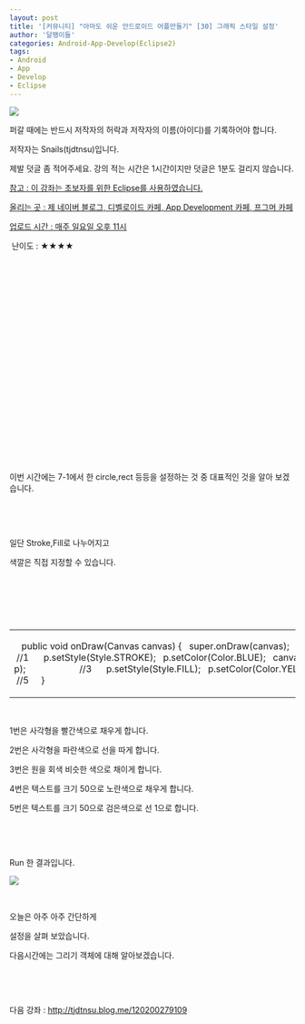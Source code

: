 ```yaml
---
layout: post
title: '[커뮤니티] "아마도 쉬운 안드로이드 어플만들기" [30] 그래픽 스타일 설정'
author: '달팽이들'
categories: Android-App-Develop(Eclipse2)
tags:
- Android
- App
- Develop
- Eclipse
---
```



<script> location.href='https://cafe.naver.com/develoid/324395' ; </script>

<p><img src="https://dthumb-phinf.pstatic.net/?src=%22http%3A%2F%2Fpostfiles3.naver.net%2F20130523_178%2Ftjdtnsu_1369283538974akCh1_JPEG%2Fand.jpg%3Ftype%3Dw2%22&amp;type=cafe_wa740"></p>
<p>퍼갈 때에는 반드시 저작자의 허락과 저작자의 이름(아이디)를 기록하어야 합니다.</p>
<p>저작자는 Snails(tjdtnsu)입니다.</p>
<p>제발 덧글 좀 적어주세요. 강의 적는 시간은 1시간이지만 덧글은 1분도 걸리지 않습니다.</p>
<p><u>참고 : 이 강좌는 초보자를 위한 Eclipse를 사용하였습니다.</u></p>
<p><u>올리는 곳 : 제 네이버 블로그, 디벨로이드 카페, App Development 카페, 프그머 카페</u></p>
<p><u>업로드 시간 : 매주 일요일 오후 11시</u><p></p>
<p>&nbsp;난이도 : ★★★★﻿﻿</p>
<p>﻿</p>
<p>﻿</p>
<p>﻿</p>
<p>﻿</p>
<p>﻿</p>
<p>﻿</p>
<p>﻿</p>
<p>﻿</p>
<p>﻿</p>
<p>﻿</p>
<p>﻿﻿﻿﻿﻿﻿﻿﻿﻿﻿</p>
<p>﻿﻿﻿</p>
<p>이번 시간에는 7-1에서 한 circle,rect 등등을 설정하는 것 중 대표적인 것을 알아 보겠습니다.</p>
<p></p>
<p>&nbsp;</p>
<p>&nbsp;</p>
<p></p>
<p>일단 Stroke,Fill로 나누어지고</p>
<p>색깔은 직접 지정할 수 있습니다.</p>
<p></p>
<p>&nbsp;</p>
<p>&nbsp;</p>
<p></p>
<p>&nbsp;</p>
<table><tbody><tr><td ><p>&nbsp;&nbsp;﻿&nbsp;public void onDraw(Canvas canvas) {&nbsp;&nbsp;&nbsp;super.onDraw(canvas);&nbsp;&nbsp;&nbsp;Paint p=new Paint();&nbsp;&nbsp;&nbsp;&nbsp;&nbsp;&nbsp;p.setStyle(Style.FILL);&nbsp;&nbsp;&nbsp;p.setColor(Color.RED);&nbsp;&nbsp;&nbsp;canvas.drawRect(0,0,100,100,p);&nbsp;&nbsp;&nbsp;&nbsp;&nbsp;&nbsp;&nbsp;&nbsp;&nbsp;&nbsp;&nbsp;&nbsp;&nbsp;&nbsp;&nbsp;&nbsp;&nbsp;&nbsp;&nbsp;&nbsp;&nbsp;&nbsp; &nbsp;//1&nbsp;&nbsp;&nbsp;&nbsp;&nbsp;&nbsp;p.setStyle(Style.STROKE);&nbsp;&nbsp;&nbsp;p.setColor(Color.BLUE);&nbsp;&nbsp;&nbsp;canvas.drawRect(0,0,100,100,p);&nbsp;&nbsp;&nbsp;&nbsp;&nbsp;&nbsp;&nbsp;&nbsp;&nbsp;&nbsp;&nbsp;&nbsp;&nbsp;&nbsp;&nbsp;&nbsp;&nbsp;&nbsp;&nbsp;&nbsp;&nbsp;&nbsp;&nbsp;&nbsp;//2&nbsp;&nbsp;&nbsp;&nbsp;&nbsp;&nbsp;p.setStyle(Style.FILL);&nbsp;&nbsp;&nbsp;p.setColor(Color.LTGRAY);&nbsp;&nbsp;&nbsp;canvas.drawCircle(50, 150, 50, p);&nbsp;&nbsp;&nbsp;&nbsp;&nbsp;&nbsp;&nbsp;&nbsp;&nbsp;&nbsp;&nbsp;&nbsp;&nbsp;&nbsp;&nbsp;&nbsp;&nbsp;&nbsp;&nbsp;&nbsp;&nbsp;&nbsp;//3&nbsp;&nbsp;&nbsp;&nbsp;&nbsp;&nbsp;p.setStyle(Style.FILL);&nbsp;&nbsp;&nbsp;p.setColor(Color.YELLOW);&nbsp;&nbsp;&nbsp;p.setTextSize(50);&nbsp;&nbsp;&nbsp;canvas.drawText("Yammy",100,50,p);&nbsp;&nbsp;&nbsp;&nbsp;&nbsp;&nbsp;&nbsp;&nbsp;&nbsp;&nbsp;&nbsp;&nbsp;&nbsp;&nbsp;&nbsp;&nbsp;&nbsp;&nbsp;&nbsp;//4&nbsp;&nbsp;&nbsp;&nbsp;&nbsp;&nbsp;p.setStyle(Style.STROKE);&nbsp;&nbsp;&nbsp;p.setColor(Color.BLACK);&nbsp;&nbsp;&nbsp;p.setStrokeWidth(1);&nbsp;&nbsp;&nbsp;p.setTextSize(50);&nbsp;&nbsp;&nbsp;canvas.drawText("ymmaY",100,150,p);&nbsp;&nbsp;&nbsp;&nbsp;&nbsp;&nbsp;&nbsp;&nbsp;&nbsp;&nbsp;&nbsp;&nbsp;&nbsp;&nbsp;&nbsp;&nbsp; &nbsp;//5&nbsp;&nbsp;&nbsp;&nbsp;&nbsp;}</p>
</td></tr></tbody></table><p>&nbsp;</p>
<p>1번은 사각형을 빨간색으로 채우게 합니다.</p>
<p>2번은 사각형을 파란색으로 선을 따게 합니다.</p>
<p>3번은 원을 회색 비슷한 색으로 채이게 합니다.</p>
<p>4번은 텍스트를 크기 50으로 노란색으로 채우게 합니다.</p>
<p>5번은 텍스트를 크기 50으로 검은색으로 선 1으로 합니다.</p>
<p>&nbsp;</p>
<p>&nbsp;</p>
<p>Run 한 결과입니다.</p>
<p><img src="https://dthumb-phinf.pstatic.net/?src=%22http%3A%2F%2Fblogfiles.naver.net%2F20131013_94%2Ftjdtnsu_1381672542526mxj95_PNG%2F%25C1%25A6%25B8%25F1_%25BE%25F8%25C0%25BD.png%22&amp;type=cafe_wa740"></p>
<p>&nbsp;</p>
<p>오늘은 아주 아주 간단하게</p>
<p>설정을 살펴 보았습니다.</p>
<p>다음시간에는 그리기 객체에 대해 알아보겠습니다.</p>
<p>&nbsp;</p>
<p>&nbsp;</p>
<p>다음 강좌 : <a href="http://tjdtnsu.blog.me/120200279109">http://tjdtnsu.blog.me/120200279109</a></p>
